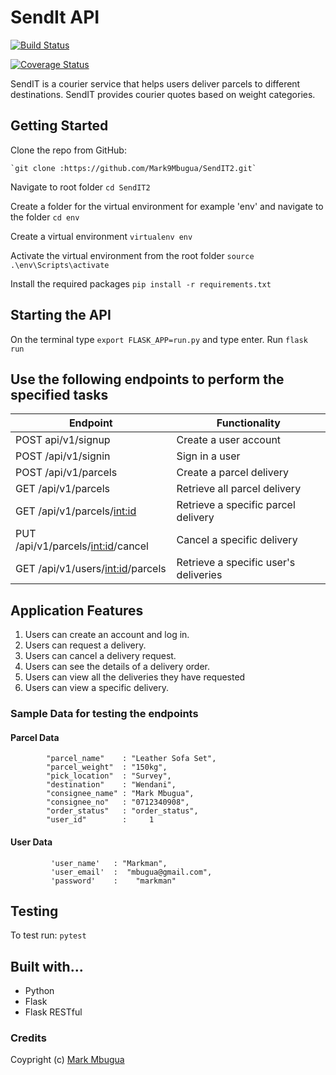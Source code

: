 # SendIt API

[![Build Status](https://travis-ci.org/Mark9Mbugua/SendIT2.svg?branch=ch-add-travisci-%23161952570)](https://travis-ci.org/Mark9Mbugua/SendIT2)

[![Coverage Status](https://coveralls.io/repos/github/Mark9Mbugua/SendIT2/badge.svg?branch=ch-implement-feedback-#162030600)](https://coveralls.io/github/Mark9Mbugua/SendIT2?branch=ch-integrate-coveralls-#161991046)

SendIT is a courier service that helps users deliver parcels to different destinations. SendIT provides courier quotes based on weight categories.


## Getting Started
Clone the repo from GitHub:
    
    `git clone :https://github.com/Mark9Mbugua/SendIT2.git`

Navigate to root folder
    `cd SendIT2`

Create a folder for the virtual environment for example 'env' and navigate to the folder
    `cd env`

Create a virtual environment
    `virtualenv env`

Activate the virtual environment from the root folder
    `source .\env\Scripts\activate`

Install the required packages
    `pip install -r requirements.txt`

## Starting the API

On the terminal type `export FLASK_APP=run.py` and type enter. Run `flask run`

## Use the following endpoints to perform the specified tasks
		 
| 	Endpoint                              | Functionality                                                  
| ----------------------------------------| -----------------------------------------------|
| POST api/v1/signup                      | Create a user account                          |          
| POST /api/v1/signin                     | Sign in a user                                 |
| POST /api/v1/parcels                    | Create a parcel delivery                       |
| GET /api/v1/parcels                     | Retrieve all parcel delivery                   | 
| GET /api/v1/parcels/<int:id>            | Retrieve a specific parcel delivery            |
|PUT /api/v1/parcels/<int:id>/cancel	  | Cancel a specific delivery                     |
|GET /api/v1/users/<int:id>/parcels       | Retrieve a specific user's deliveries          |


## Application Features

1. Users can create an account and log in.
2. Users can request a delivery.
3. Users can cancel a delivery request.
4. Users can see the details of a delivery order.
5. Users can view all the deliveries they have requested
6. Users can view a specific delivery.

### Sample Data for testing the endpoints

#### Parcel Data
            
            "parcel_name" 	 : "Leather Sofa Set",
			"parcel_weight"  : "150kg",
			"pick_location"  : "Survey",
			"destination" 	 : "Wendani",
			"consignee_name" : "Mark Mbugua",
			"consignee_no"   : "0712340908",
			"order_status"   : "order_status",
            "user_id"        :     1   

#### User Data
            
             'user_name'   : "Markman",
             'user_email'  :  "mbugua@gmail.com",
             'password'    :    "markman"      
                                                
## Testing

To test run: `pytest`

## Built with...

* Python
* Flask
* Flask RESTful

### Credits
Coypright (c) [Mark Mbugua](https://github.com/Mark9Mbugua)
